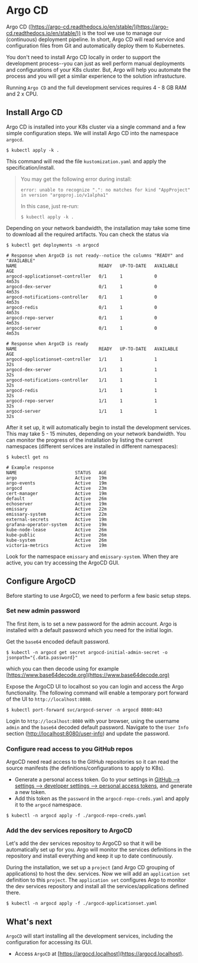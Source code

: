# Argo CD

Argo CD ([https://argo-cd.readthedocs.io/en/stable/](https://argo-cd.readthedocs.io/en/stable/)) is the tool we use to manage our (continuous) deployment pipeline. In short, Argo CD will read service and configuration files from Git and automatically deploy them to Kubernetes. 

You don't need to install Argo CD locally in order to support the development process--you can just as well perform manual deployments and configurations of your K8s cluster. But, Argo will help you automate the process and you will get a similar experience to the solution infrastucture.

Running `Argo CD` and the full development services requires 4 - 8 GB RAM and 2 x CPU.

## Install Argo CD

Argo CD is installed into your K8s cluster via a single command and a few simple configuration steps. We will install Argo CD into the namespace `argocd`.
```console
$ kubectl apply -k . 
```
This command will read the file `kustomization.yaml` and apply the specification/install.

> You may get the following error during install:
> ```console
> error: unable to recognize ".": no matches for kind "AppProject" in version "argoproj.io/v1alpha1"
> ```
> In this case, just re-run:
> ```console
> $ kubectl apply -k .
> ```

Depending on your network bandwidth, the installation may take some time to download all the required artifacts. You can check the status via 
```console
$ kubectl get deployments -n argocd

# Response when ArgoCD is not ready--notice the columns "READY" and "AVAILABLE"
NAME                               READY   UP-TO-DATE   AVAILABLE   AGE
argocd-applicationset-controller   0/1     1            0           4m53s
argocd-dex-server                  0/1     1            0           4m53s
argocd-notifications-controller    0/1     1            0           4m53s
argocd-redis                       0/1     1            0           4m53s
argocd-repo-server                 0/1     1            0           4m53s
argocd-server                      0/1     1            0           4m53s

# Response when ArgoCD is ready
NAME                               READY   UP-TO-DATE   AVAILABLE   AGE
argocd-applicationset-controller   1/1     1            1           32s
argocd-dex-server                  1/1     1            1           32s
argocd-notifications-controller    1/1     1            1           32s
argocd-redis                       1/1     1            1           32s
argocd-repo-server                 1/1     1            1           32s
argocd-server                      1/1     1            1           32s
```

After it set up, it will automatically begin to install the development services. This may take 5 - 15 minutes, depending on your network bandwidth. You can monitor the progress of the installation by listing the current namespaces (different services are installed in different namespaces):
```console
$ kubectl get ns

# Example response
NAME                      STATUS   AGE
argo                      Active   19m
argo-events               Active   19m
argocd                    Active   23m
cert-manager              Active   19m
default                   Active   26m
echoserver                Active   19m
emissary                  Active   22m
emissary-system           Active   22m
external-secrets          Active   19m
grafana-operator-system   Active   19m
kube-node-lease           Active   26m
kube-public               Active   26m
kube-system               Active   26m
victoria-metrics          Active   19m
``` 
Look for the namespace `emissary` and `emissary-system`. When they are active, you can try accessing the ArgoCD GUI.

## Configure ArgoCD

Before starting to use ArgoCD, we need to perform a few basic setup steps.

### Set new admin password
The first item, is to set a new password for the admin account. Argo is installed with a default password which you need for the initial login. 

Get the `base64` encoded default password.
```console
$ kubectl -n argocd get secret argocd-initial-admin-secret -o jsonpath="{.data.password}"
```
which you can then decode using for example [https://www.base64decode.org](https://www.base64decode.org)

Expose the ArgoCD UI to localhost so you can login and access the Argo functionality. The following command will enable a temporary port forward of the UI to `http://localhost:8080`.
```console
$ kubectl port-forward svc/argocd-server -n argocd 8080:443
```

Login to `http://localhost:8080` with your browser, using the username `admin` and the `base64` decoded default password. Navigate to the `User Info` section ([http://localhost:8080/user-info](http://localhost:8080/user-info)) and update the password.

### Configure read access to you GitHub repos

ArgoCD need read access to the GitHub repositories so it can read the source manifests (the definitions/configurations to apply to K8s). 
- Generate a personal access token. Go to your settings in [GitHub --> settings --> developer settings --> personal access tokens](https://github.com/settings/tokens), and generate a new token.
- Add this token as the `password` in the `argocd-repo-creds.yaml` and apply it to the `argocd` namespace.
```console
$ kubectl -n argocd apply -f ./argocd-repo-creds.yaml
```

### Add the dev services repository to ArgoCD

Let's add the dev services repositoy to ArgoCD so that it will be automatically set up for you. Argo will monitor the services definitions in the repository and install everything and keep it up to date continuously. 

During the installation, we set up a `project` (and Argo CD grouping of applications) to host the dev. services. Now we will add an `application set` definition to this `project`. The `application set` configures Argo to monitor the dev services repository and install all the services/applications defined there.
```console
$ kubectl -n argocd apply -f ./argocd-applicationset.yaml
```

## What's next

`ArgoCD` will start installing all the development services, including the configuration for accessing its GUI.
- Access `ArgoCD` at [https://argocd.localhost](https://argocd.localhost).